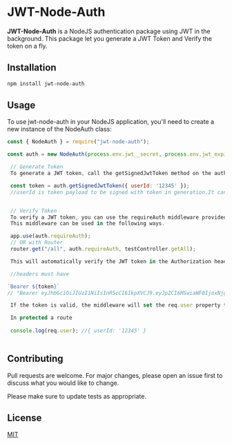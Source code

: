 # JWT-Node-Auth

**JWT-Node-Auth** is a NodeJS authentication package using JWT in the background. This package let you generate a JWT Token and Verify the token on a fly.

## Installation

```bash
npm install jwt-node-auth
```

## Usage

To use jwt-node-auth in your NodeJS application, you'll need to create a new instance of the NodeAuth class:

```js
const { NodeAuth } = require("jwt-node-auth");

const auth = new NodeAuth(process.env.jwt__secret, process.env.jwt_expiry);

 // Generate Token 
 To generate a JWT token, call the getSignedJwtToken method on the auth object:

 const token = auth.getSignedJwtToken({ userId: '12345' }); 
 //userId is token payload to be signed with token in generation.It can be any key value pair's like auth.getSignedJwtToken({ user: '12345', role: Admin, ... }).


 // Verify Token 
 To verify a JWT token, you can use the requireAuth middleware provided by the package. 
 This middleware can be used in the following ways.

 app.use(auth.requireAuth);
 // OR with Router
 router.get("/all", auth.requireAuth, testController.getAll);

 This will automatically verify the JWT token in the Authorization header of incoming requests. 

 //headers must have

`Bearer ${token}`
// "Bearer eyJhbGciOiJIUzI1NiIsInR5cCI6IkpXVCJ9.eyJpZCI6MSwiaWF0IjoxNjgzMDIxMjU4LCJleHAiOjE2ODMwMjE3NTh9.jDVTDEoZsEG2m70qrxKzRcv1qo8er02PzFv3V-05ou0"

 If the token is valid, the middleware will set the req.user property to the decoded token payload.

 In protected a route
 
 console.log(req.user); //{ userId: '12345' }
 
``` 

 ## Contributing 

 Pull requests are welcome. For major changes, please open an issue first to discuss what you would like to change.  

 Please make sure to update tests as appropriate.  

 ## License  

 [MIT](https://choosealicense.com/licenses/mit/)
